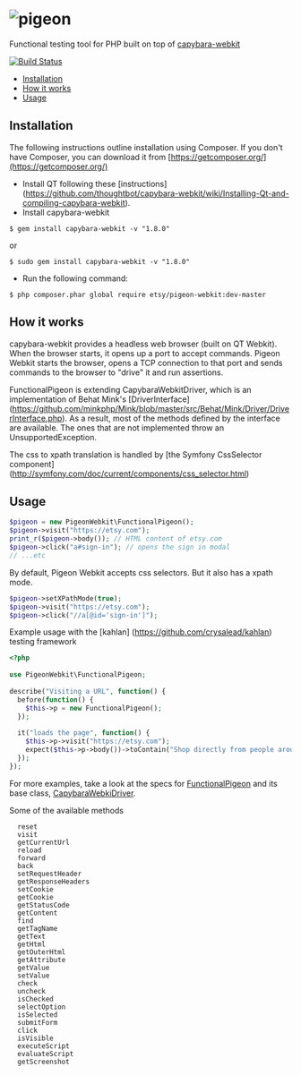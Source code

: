 ![pigeon](https://cloud.githubusercontent.com/assets/247901/14675624/d5e5a704-06d7-11e6-9d1f-5d47615308e4.png)
=============

Functional testing tool for PHP built on top of [capybara-webkit](https://github.com/thoughtbot/capybara-webkit)

[![Build Status](https://travis-ci.org/bertrandmoulard/pigeon-webkit.svg?branch=master)](https://travis-ci.org/bertrandmoulard/pigeon-webkit)

 * [Installation](#installation)
 * [How it works](#how-it-works)
 * [Usage](#usage)

## Installation

The following instructions outline installation using Composer. If you don't
have Composer, you can download it from [https://getcomposer.org/](https://getcomposer.org/)

 * Install QT following these [instructions] (https://github.com/thoughtbot/capybara-webkit/wiki/Installing-Qt-and-compiling-capybara-webkit).
 * Install capybara-webkit

```
$ gem install capybara-webkit -v "1.8.0"
```

or

```
$ sudo gem install capybara-webkit -v "1.8.0"
```

 * Run the following command:

```
$ php composer.phar global require etsy/pigeon-webkit:dev-master
```

## How it works

capybara-webkit provides a headless web browser (built on QT Webkit). When the browser starts, it opens up a port to accept commands. Pigeon Webkit starts the browser, opens a TCP connection to that port and sends commands to the browser to "drive" it and run assertions.

FunctionalPigeon is extending CapybaraWebkitDriver, which is an implementation of Behat Mink's [DriverInterface] (https://github.com/minkphp/Mink/blob/master/src/Behat/Mink/Driver/DriverInterface.php). As a result, most of the methods defined by the interface are available. The ones that are not implemented throw an UnsupportedException.

The css to xpath translation is handled by [the Symfony CssSelector component] (http://symfony.com/doc/current/components/css_selector.html)

## Usage

```php
$pigeon = new PigeonWebkit\FunctionalPigeon();
$pigeon->visit("https://etsy.com");
print_r($pigeon->body()); // HTML content of etsy.com
$pigeon->click("a#sign-in"); // opens the sign in modal
// ...etc
```

By default, Pigeon Webkit accepts css selectors. But it also has a xpath mode.

```php
$pigeon->setXPathMode(true);
$pigeon->visit("https://etsy.com");
$pigeon->click("//a[@id='sign-in']");
```

Example usage with the [kahlan] (https://github.com/crysalead/kahlan) testing framework

```php
<?php
 
use PigeonWebkit\FunctionalPigeon;
 
describe("Visiting a URL", function() {
  before(function() {
    $this->p = new FunctionalPigeon();
  });
  
  it("loads the page", function() {
    $this->p->visit("https://etsy.com");
    expect($this->p->body())->toContain("Shop directly from people around the world.");
  });
});
```

For more examples, take a look at the specs for [FunctionalPigeon](spec/lib/FunctionalPigeonSpec.php) and its base class, [CapybaraWebkiDriver](spec/lib/CapybaraWebkitDriverSpec.php).

Some of the available methods

```
  reset
  visit
  getCurrentUrl
  reload
  forward
  back
  setRequestHeader
  getResponseHeaders
  setCookie
  getCookie
  getStatusCode
  getContent
  find
  getTagName
  getText
  getHtml
  getOuterHtml
  getAttribute
  getValue
  setValue
  check
  uncheck
  isChecked
  selectOption
  isSelected
  submitForm
  click
  isVisible
  executeScript
  evaluateScript
  getScreenshot
```
